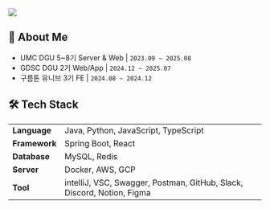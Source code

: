 <img src="https://capsule-render.vercel.app/api?type=waving&color=c6bcd0&height=200&section=header&text=✨JI%20HEE's%20Github✨&fontSize=50&animation=fadeIn" />

## 👋 About Me
- UMC DGU 5~8기 Server & Web | `2023.09 ~ 2025.08`
- GDSC DGU 2기 Web/App | `2024.12 ~ 2025.07`
- 구름톤 유니브 3기 FE | `2024.08 ~ 2024.12`

## 🛠 Tech Stack
<table>
  <tr>
    <td><strong>Language</strong></td>
    <td>Java, Python, JavaScript, TypeScript</td>
  </tr>
  <tr>
    <td><strong>Framework</strong></td>
    <td>Spring Boot, React</td>
  </tr>
  <tr>
    <td><strong>Database</strong></td>
    <td>MySQL, Redis</td>
  </tr>
  <tr>
    <td><strong>Server</strong></td>
    <td>Docker, AWS, GCP</td>
  </tr>
  <tr>
    <td><strong>Tool</strong></td>
    <td>intelliJ, VSC, Swagger, Postman, GitHub, Slack, Discord, Notion, Figma</td>
  </tr>
</table>

</div>
